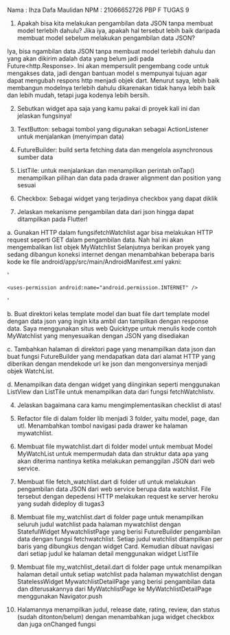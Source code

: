 Nama : Ihza Dafa Maulidan 
NPM : 21066652726 
PBP F TUGAS 9

1. Apakah bisa kita melakukan pengambilan data JSON tanpa membuat model terlebih dahulu? Jika iya, apakah hal tersebut lebih baik daripada membuat model sebelum melakukan pengambilan data JSON?

Iya, bisa ngambilan data JSON tanpa membuat model terlebih dahulu dan yang akan dikirim adalah data yang belum jadi pada Future<http.Response>. Ini akan mempersulit pengembang code untuk mengakses data, jadi dengan bantuan model s mempunyai tujuan agar dapat mengubah respons http menjadi objek dart. Menurut saya, lebih baik membangun modelnya terlebih dahulu dikarenakan tidak hanya lebih baik dan lebih mudah, tetapi juga kodenya lebih bersih.

2. Sebutkan widget apa saja yang kamu pakai di proyek kali ini dan jelaskan fungsinya!

1. TextButton: sebagai tombol yang digunakan sebagai ActionListener untuk menjalankan (menyimpan data)
2. FutureBuilder: build serta fetching data dan mengelola asynchronous sumber data
3. ListTile: untuk menjalankan dan menampilkan perintah onTap() menampilkan pilihan dan data pada drawer alignment dan position yang sesuai
4. Checkbox: Sebagai widget yang terjadinya checkbox yang dapat diklik

3. Jelaskan mekanisme pengambilan data dari json hingga dapat ditampilkan pada Flutter!

a. Gunakan HTTP dalam fungsifetchWatchlist agar bisa melakukan HTTP request seperti GET dalam pengambilan data. Nah hal ini akan mengembalikan list objek MyWatchlist
Selanjutnya berikan proyek yang sedang dibangun koneksi internet dengan menambahkan beberapa baris kode ke file android/app/src/main/AndroidManifest.xml yakni: 

'
 <!-- Required to fetch data from the Internet. -->
    <uses-permission android:name="android.permission.INTERNET" />
'

b. Buat direktori kelas template model dan buat file dart template model dengan data json yang ingin kita ambil dan tampilkan dengan response data. Saya menggunakan situs web Quicktype untuk menulis kode contoh MyWatchlist yang menyesuaikan dengan JSON yang disediakan

c. Tambahkan halaman di direktori page yang menampilkan data json dan buat fungsi FutureBuilder yang mendapatkan data dari alamat HTTP yang diberikan dengan mendekode url ke json dan mengonversinya menjadi objek WatchList.

d. Menampilkan data dengan widget yang diinginkan seperti menggunakan ListView dan ListTile untuk menampilkan data dari fungsi fetchWatchlistv.

4. Jelaskan bagaimana cara kamu mengimplementasikan checklist di atas!

1. Refactor file di dalam folder lib menjadi 3 folder, yaitu model, page, dan utl. Menambahkan tombol navigasi pada drawer ke halaman mywatchlist.

2. Membuat file mywatchlist.dart di folder model untuk membuat Model MyWatchList untuk mempermudah data dan struktur data apa yang akan diterima nantinya ketika melakukan pemanggilan JSON dari web service.

3. Membuat file fetch_watchlist.dart di folder utl untuk melakukan pengambilan data JSON dari web service berupa data watchlist. File tersebut dengan depedensi HTTP melakukan request ke server heroku yang sudah dideploy di tugas3

4. Membuat file my_watchlist.dart di folder page untuk menampilkan seluruh judul watchlist pada halaman mywatchlist dengan StatefulWidget MywatchlistPage yang berisi FutureBuilder pengambilan data dengan fungsi fetchwatchlist. Setiap judul watchlist ditampilkan per baris yang dibungkus dengan widget Card. Kemudian dibuat navigasi dari setiap judul ke halaman detail menggunakan widget ListTile

5. Membuat file my_watchlist_detail.dart di folder page untuk menampilkan halaman detail untuk setiap watchlist pada halaman mywatchlist dengan StatelessWidget MywatchlistDetailPage yang berisi pengambilan data dan diterusakannya dari MyWatchlistPage ke MyWatchlistDetailPage menggunakan Navigator.push

6. Halamannya menampilkan judul, release date, rating, review, dan status (sudah ditonton/belum) dengan menambahkan juga widget checkbox dan juga onChanged fungsi
